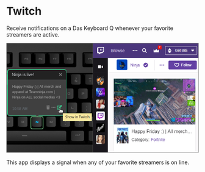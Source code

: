 # Twitch

Receive notifications on a Das Keyboard Q whenever your favorite streamers are active.

![Twitch on a Das Keybaord Q](assets/image.png "Q Twitch")

This app displays a signal when any of your favorite streamers is on line.